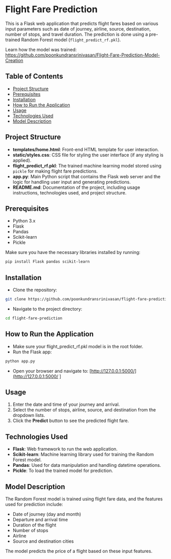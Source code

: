 # Flight Fare Prediction

This is a Flask web application that predicts flight fares based on various input parameters such as date of journey, airline, source, destination, number of stops, and travel duration. The prediction is done using a pre-trained Random Forest model (`flight_predict_rf.pkl`).

Learn how the model was trained: https://github.com/poonkundransrinivasan/Flight-Fare-Prediction-Model-Creation

## Table of Contents
- [Project Structure](#project-structure)
- [Prerequisites](#prerequisites)
- [Installation](#installation)
- [How to Run the Application](#how-to-run-the-application)
- [Usage](#usage)
- [Technologies Used](#technologies-used)
- [Model Description](#model-description)

## Project Structure

- **templates/home.html**: Front-end HTML template for user interaction.
- **static/styles.css**: CSS file for styling the user interface (if any styling is applied).
- **flight_predict_rf.pkl**: The trained machine learning model stored using `pickle` for making flight fare predictions.
- **app.py**: Main Python script that contains the Flask web server and the logic for handling user input and generating predictions.
- **README.md**: Documentation of the project, including usage instructions, technologies used, and project structure.

## Prerequisites

- Python 3.x
- Flask
- Pandas
- Scikit-learn
- Pickle

Make sure you have the necessary libraries installed by running:

```bash
pip install Flask pandas scikit-learn
```

## Installation
  - Clone the repository:
```bash
git clone https://github.com/poonkundransrinivasan/flight-fare-prediction.git
```
  - Navigate to the project directory:
```bash
cd flight-fare-prediction
```

## How to Run the Application
  - Make sure your flight_predict_rf.pkl model is in the root folder.
  - Run the Flask app:
```bash
python app.py
```
  - Open your browser and navigate to:
    [http://127.0.0.1:5000/](http://127.0.0.1:5000/
    ]

## Usage
1. Enter the date and time of your journey and arrival.
2. Select the number of stops, airline, source, and destination from the dropdown lists.
3. Click the **Predict** button to see the predicted flight fare.

## Technologies Used
- **Flask**: Web framework to run the web application.
- **Scikit-learn**: Machine learning library used for training the Random Forest model.
- **Pandas**: Used for data manipulation and handling datetime operations.
- **Pickle**: To load the trained model for prediction.

## Model Description
The Random Forest model is trained using flight fare data, and the features used for prediction include:
- Date of journey (day and month)
- Departure and arrival time
- Duration of the flight
- Number of stops
- Airline
- Source and destination cities

The model predicts the price of a flight based on these input features.

